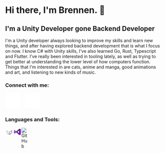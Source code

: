 # Hi there, I'm Brennen. 👋 


## I'm a Unity Developer gone Backend Developer
I'm a Unity developer always looking to improve my skills and learn new things, and after having explored backend development that is what I focus on now. I know C# with Unity skills, I've also learned Go, Rust, Typescript and Flutter. 
I've really been interested in tooling lately, as well as trying to get better at understanding the lower level of how computers function.
Things that I'm interested in are cats, anime and manga, good animations and art, and listening to new kinds of music. 

### Connect with me:

[![website](./img/globe-dark.svg)](http://www.yourwitzens.com)
&nbsp;&nbsp;
[![linkedin](./img/linkedin-dark.svg)](https://www.linkedin.com/in/brennen-w-42412a1ab/)
&nbsp;&nbsp;

### Languages and Tools:
[<img align="left" alt="Unity" width="26px" src="./img/unity-white_transparent.png"/>]()
[<img align="left" alt="Visual Studio" width="26px" src="./img/visual-studio.png"/>]()
[<img align="left" alt="GitHub" width="26px" src="https://user-images.githubusercontent.com/3369400/139447912-e0f43f33-6d9f-45f8-be46-2df5bbc91289.png"/>]()
<br />

<!--➡️ [more medium articles...](https://bwitzen.medium.com) -->




[website]: http://www.yourwitzens.com
[linkedin]: https://www.linkedin.com/in/brennen-w-42412a1ab
